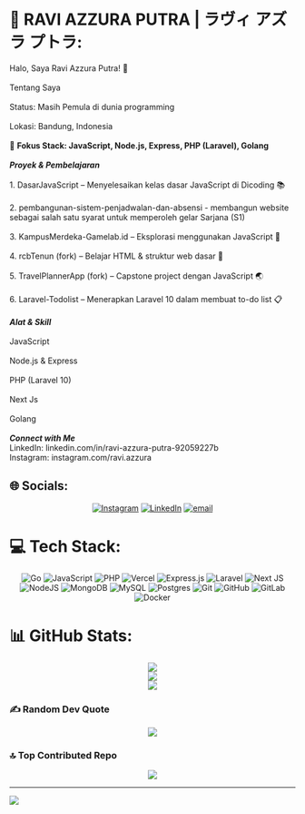 # 💫 RAVI AZZURA PUTRA | ラヴィ  アズラ  プトラ:
Halo, Saya Ravi Azzura Putra! 👋<br><br>Tentang Saya<br><br>Status: Masih Pemula di dunia programming<br><br>Lokasi: Bandung, Indonesia<br><br>💼 <b>Fokus Stack: JavaScript, Node.js, Express, PHP (Laravel), Golang</b> <br><br><b><i>Proyek & Pembelajaran</b></i><br><br>1. DasarJavaScript – Menyelesaikan kelas dasar JavaScript di Dicoding 📚<br><br>2. pembangunan-sistem-penjadwalan-dan-absensi - membangun website sebagai salah satu syarat untuk memperoleh gelar Sarjana (S1)<br><br>3. KampusMerdeka-Gamelab.id – Eksplorasi menggunakan JavaScript 🚀<br><br>4. rcbTenun (fork) – Belajar HTML & struktur web dasar 🎨<br><br>5. TravelPlannerApp (fork) – Capstone project dengan JavaScript 🌏<br><br>6. Laravel-Todolist – Menerapkan Laravel 10 dalam membuat to-do list 📋<br><br><b><i>Alat & Skill </b></i><br><br>JavaScript <br><br>Node.js & Express <br><br>PHP (Laravel 10) <br><br>Next Js<br><br>Golang <br><br><b><i>Connect with Me</b></i><br>LinkedIn: linkedin.com/in/ravi-azzura-putra-92059227b<br>Instagram: instagram.com/ravi.azzura


## 🌐 Socials:
<div align="center">

[![Instagram](https://img.shields.io/badge/Instagram-%23E4405F.svg?logo=Instagram&logoColor=white)](https://instagram.com/ravi.azzura) [![LinkedIn](https://img.shields.io/badge/LinkedIn-%230077B5.svg?logo=linkedin&logoColor=white)](https://linkedin.com/in/raviazzuraputra) [![email](https://img.shields.io/badge/Email-D14836?logo=gmail&logoColor=white)](mailto:ravi.azzura74@gmail.com) 

</div>

# 💻 Tech Stack:
<div align="center">

![Go](https://img.shields.io/badge/go-%2300ADD8.svg?style=plastic&logo=go&logoColor=white) ![JavaScript](https://img.shields.io/badge/javascript-%23323330.svg?style=plastic&logo=javascript&logoColor=%23F7DF1E) ![PHP](https://img.shields.io/badge/php-%23777BB4.svg?style=plastic&logo=php&logoColor=white) ![Vercel](https://img.shields.io/badge/vercel-%23000000.svg?style=plastic&logo=vercel&logoColor=white) ![Express.js](https://img.shields.io/badge/express.js-%23404d59.svg?style=plastic&logo=express&logoColor=%2361DAFB) ![Laravel](https://img.shields.io/badge/laravel-%23FF2D20.svg?style=plastic&logo=laravel&logoColor=white) ![Next JS](https://img.shields.io/badge/Next-black?style=plastic&logo=next.js&logoColor=white) ![NodeJS](https://img.shields.io/badge/node.js-6DA55F?style=plastic&logo=node.js&logoColor=white) ![MongoDB](https://img.shields.io/badge/MongoDB-%234ea94b.svg?style=plastic&logo=mongodb&logoColor=white) ![MySQL](https://img.shields.io/badge/mysql-4479A1.svg?style=plastic&logo=mysql&logoColor=white) ![Postgres](https://img.shields.io/badge/postgres-%23316192.svg?style=plastic&logo=postgresql&logoColor=white) ![Git](https://img.shields.io/badge/git-%23F05033.svg?style=plastic&logo=git&logoColor=white) ![GitHub](https://img.shields.io/badge/github-%23121011.svg?style=plastic&logo=github&logoColor=white) ![GitLab](https://img.shields.io/badge/gitlab-%23181717.svg?style=plastic&logo=gitlab&logoColor=white) ![Docker](https://img.shields.io/badge/docker-%230db7ed.svg?style=plastic&logo=docker&logoColor=white) 

</div>

# 📊 GitHub Stats:
<div align="center">

![](https://github-readme-stats.vercel.app/api?username=RaviAzzuraPutra&theme=one_dark_pro&hide_border=false&include_all_commits=true&count_private=true)<br/>
![](https://nirzak-streak-stats.vercel.app/?user=RaviAzzuraPutra&theme=one_dark_pro&hide_border=false)<br/>
![](https://github-readme-stats.vercel.app/api/top-langs/?username=RaviAzzuraPutra&theme=one_dark_pro&hide_border=false&include_all_commits=true&count_private=true&layout=compact)

</div>

### ✍️ Random Dev Quote
<div align="center">

![](https://quotes-github-readme.vercel.app/api?type=vetical&theme=dark)

</div>

### 🔝 Top Contributed Repo
<div align="center">

![](https://github-contributor-stats.vercel.app/api?username=RaviAzzuraPutra&limit=5&theme=one_dark_pro&combine_all_yearly_contributions=true)

</div>

---
[![](https://visitcount.itsvg.in/api?id=RaviAzzuraPutra&icon=10&color=3)](https://visitcount.itsvg.in)

<!-- Proudly created with GPRM ( https://gprm.itsvg.in ) -->